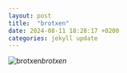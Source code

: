 ```yaml
---
layout: post
title:  "brotxen"
date: 2024-08-11 18:28:17 +0200
categories: jekyll update
---
```





![brotxen]()*brotxen*&nbsp;



[jekyll-docs]: https://jekyllrb.com/docs/home
[jekyll-gh]:   https://github.com/jekyll/jekyll
[jekyll-talk]: https://talk.jekyllrb.com/
